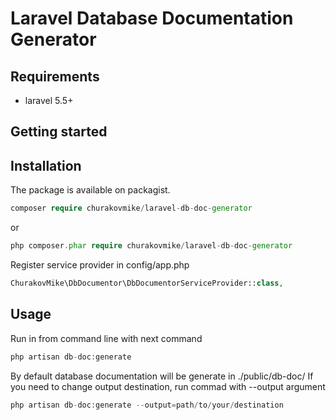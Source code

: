 Laravel Database Documentation Generator
========================================

Requirements
------------
+ laravel 5.5+

Getting started
---------------

Installation
------------

The package is available on packagist.
```php
composer require churakovmike/laravel-db-doc-generator
```
or
```php
php composer.phar require churakovmike/laravel-db-doc-generator
```
Register service provider in config/app.php
```php
ChurakovMike\DbDocumentor\DbDocumentorServiceProvider::class,       
```

Usage
-----
Run in from command line with next command
```php
php artisan db-doc:generate
```
By default database documentation will be generate in ./public/db-doc/
If you need to change output destination, run commad with --output argument
```php
php artisan db-doc:generate --output=path/to/your/destination
```
